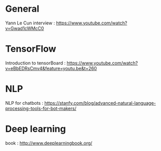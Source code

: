 
# General

Yann Le Cun interview : https://www.youtube.com/watch?v=Gwad1cWMcC0


# TensorFlow
Introduction to tensorBoard : https://www.youtube.com/watch?v=eBbEDRsCmv4&feature=youtu.be&t=260

# NLP
NLP for chatbots : https://stanfy.com/blog/advanced-natural-language-processing-tools-for-bot-makers/

# Deep learning
book : http://www.deeplearningbook.org/

